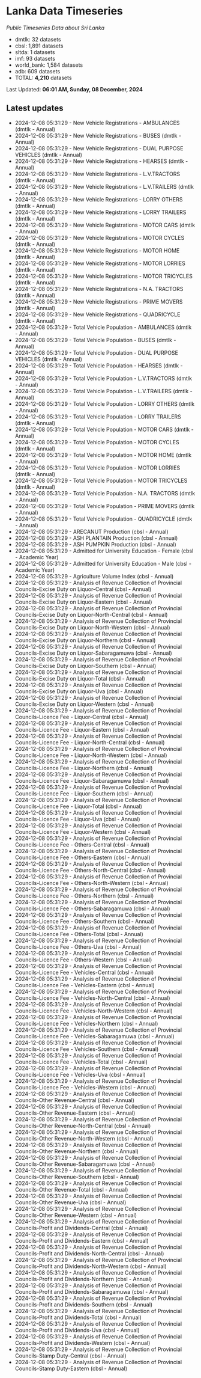 # Lanka Data Timeseries
*Public Timeseries Data about Sri Lanka*

* dmtlk: 32 datasets
* cbsl: 1,891 datasets
* sltda: 1 datasets
* imf: 93 datasets
* world_bank: 1,584 datasets
* adb: 609 datasets
* TOTAL: **4,210** datasets

Last Updated: **06:01 AM, Sunday, 08 December, 2024**

## Latest updates

* 2024-12-08 05:31:29 - New Vehicle Registrations - AMBULANCES (dmtlk - Annual)
* 2024-12-08 05:31:29 - New Vehicle Registrations - BUSES (dmtlk - Annual)
* 2024-12-08 05:31:29 - New Vehicle Registrations - DUAL PURPOSE VEHICLES (dmtlk - Annual)
* 2024-12-08 05:31:29 - New Vehicle Registrations - HEARSES (dmtlk - Annual)
* 2024-12-08 05:31:29 - New Vehicle Registrations - L.V.TRACTORS (dmtlk - Annual)
* 2024-12-08 05:31:29 - New Vehicle Registrations - L.V.TRAILERS (dmtlk - Annual)
* 2024-12-08 05:31:29 - New Vehicle Registrations - LORRY OTHERS (dmtlk - Annual)
* 2024-12-08 05:31:29 - New Vehicle Registrations - LORRY TRAILERS (dmtlk - Annual)
* 2024-12-08 05:31:29 - New Vehicle Registrations - MOTOR CARS (dmtlk - Annual)
* 2024-12-08 05:31:29 - New Vehicle Registrations - MOTOR CYCLES (dmtlk - Annual)
* 2024-12-08 05:31:29 - New Vehicle Registrations - MOTOR HOME (dmtlk - Annual)
* 2024-12-08 05:31:29 - New Vehicle Registrations - MOTOR LORRIES (dmtlk - Annual)
* 2024-12-08 05:31:29 - New Vehicle Registrations - MOTOR TRICYCLES (dmtlk - Annual)
* 2024-12-08 05:31:29 - New Vehicle Registrations - N.A. TRACTORS (dmtlk - Annual)
* 2024-12-08 05:31:29 - New Vehicle Registrations - PRIME MOVERS (dmtlk - Annual)
* 2024-12-08 05:31:29 - New Vehicle Registrations - QUADRICYCLE (dmtlk - Annual)
* 2024-12-08 05:31:29 - Total Vehicle Population - AMBULANCES (dmtlk - Annual)
* 2024-12-08 05:31:29 - Total Vehicle Population - BUSES (dmtlk - Annual)
* 2024-12-08 05:31:29 - Total Vehicle Population - DUAL PURPOSE VEHICLES (dmtlk - Annual)
* 2024-12-08 05:31:29 - Total Vehicle Population - HEARSES (dmtlk - Annual)
* 2024-12-08 05:31:29 - Total Vehicle Population - L.V.TRACTORS (dmtlk - Annual)
* 2024-12-08 05:31:29 - Total Vehicle Population - L.V.TRAILERS (dmtlk - Annual)
* 2024-12-08 05:31:29 - Total Vehicle Population - LORRY OTHERS (dmtlk - Annual)
* 2024-12-08 05:31:29 - Total Vehicle Population - LORRY TRAILERS (dmtlk - Annual)
* 2024-12-08 05:31:29 - Total Vehicle Population - MOTOR CARS (dmtlk - Annual)
* 2024-12-08 05:31:29 - Total Vehicle Population - MOTOR CYCLES (dmtlk - Annual)
* 2024-12-08 05:31:29 - Total Vehicle Population - MOTOR HOME (dmtlk - Annual)
* 2024-12-08 05:31:29 - Total Vehicle Population - MOTOR LORRIES (dmtlk - Annual)
* 2024-12-08 05:31:29 - Total Vehicle Population - MOTOR TRICYCLES (dmtlk - Annual)
* 2024-12-08 05:31:29 - Total Vehicle Population - N.A. TRACTORS (dmtlk - Annual)
* 2024-12-08 05:31:29 - Total Vehicle Population - PRIME MOVERS (dmtlk - Annual)
* 2024-12-08 05:31:29 - Total Vehicle Population - QUADRICYCLE (dmtlk - Annual)
* 2024-12-08 05:31:29 - ARECANUT Production (cbsl - Annual)
* 2024-12-08 05:31:29 - ASH PLANTAIN Production (cbsl - Annual)
* 2024-12-08 05:31:29 - ASH PUMPKIN Production (cbsl - Annual)
* 2024-12-08 05:31:29 - Admitted for University Education - Female (cbsl - Academic Year)
* 2024-12-08 05:31:29 - Admitted for University Education - Male (cbsl - Academic Year)
* 2024-12-08 05:31:29 - Agriculture Volume Index (cbsl - Annual)
* 2024-12-08 05:31:29 - Analysis of Revenue Collection of Provincial Councils-Excise Duty on Liquor-Central (cbsl - Annual)
* 2024-12-08 05:31:29 - Analysis of Revenue Collection of Provincial Councils-Excise Duty on Liquor-Eastern (cbsl - Annual)
* 2024-12-08 05:31:29 - Analysis of Revenue Collection of Provincial Councils-Excise Duty on Liquor-North-Central (cbsl - Annual)
* 2024-12-08 05:31:29 - Analysis of Revenue Collection of Provincial Councils-Excise Duty on Liquor-North-Western (cbsl - Annual)
* 2024-12-08 05:31:29 - Analysis of Revenue Collection of Provincial Councils-Excise Duty on Liquor-Northern (cbsl - Annual)
* 2024-12-08 05:31:29 - Analysis of Revenue Collection of Provincial Councils-Excise Duty on Liquor-Sabaragamuwa (cbsl - Annual)
* 2024-12-08 05:31:29 - Analysis of Revenue Collection of Provincial Councils-Excise Duty on Liquor-Southern (cbsl - Annual)
* 2024-12-08 05:31:29 - Analysis of Revenue Collection of Provincial Councils-Excise Duty on Liquor-Total (cbsl - Annual)
* 2024-12-08 05:31:29 - Analysis of Revenue Collection of Provincial Councils-Excise Duty on Liquor-Uva (cbsl - Annual)
* 2024-12-08 05:31:29 - Analysis of Revenue Collection of Provincial Councils-Excise Duty on Liquor-Western (cbsl - Annual)
* 2024-12-08 05:31:29 - Analysis of Revenue Collection of Provincial Councils-Licence Fee - Liquor-Central (cbsl - Annual)
* 2024-12-08 05:31:29 - Analysis of Revenue Collection of Provincial Councils-Licence Fee - Liquor-Eastern (cbsl - Annual)
* 2024-12-08 05:31:29 - Analysis of Revenue Collection of Provincial Councils-Licence Fee - Liquor-North-Central (cbsl - Annual)
* 2024-12-08 05:31:29 - Analysis of Revenue Collection of Provincial Councils-Licence Fee - Liquor-North-Western (cbsl - Annual)
* 2024-12-08 05:31:29 - Analysis of Revenue Collection of Provincial Councils-Licence Fee - Liquor-Northern (cbsl - Annual)
* 2024-12-08 05:31:29 - Analysis of Revenue Collection of Provincial Councils-Licence Fee - Liquor-Sabaragamuwa (cbsl - Annual)
* 2024-12-08 05:31:29 - Analysis of Revenue Collection of Provincial Councils-Licence Fee - Liquor-Southern (cbsl - Annual)
* 2024-12-08 05:31:29 - Analysis of Revenue Collection of Provincial Councils-Licence Fee - Liquor-Total (cbsl - Annual)
* 2024-12-08 05:31:29 - Analysis of Revenue Collection of Provincial Councils-Licence Fee - Liquor-Uva (cbsl - Annual)
* 2024-12-08 05:31:29 - Analysis of Revenue Collection of Provincial Councils-Licence Fee - Liquor-Western (cbsl - Annual)
* 2024-12-08 05:31:29 - Analysis of Revenue Collection of Provincial Councils-Licence Fee - Others-Central (cbsl - Annual)
* 2024-12-08 05:31:29 - Analysis of Revenue Collection of Provincial Councils-Licence Fee - Others-Eastern (cbsl - Annual)
* 2024-12-08 05:31:29 - Analysis of Revenue Collection of Provincial Councils-Licence Fee - Others-North-Central (cbsl - Annual)
* 2024-12-08 05:31:29 - Analysis of Revenue Collection of Provincial Councils-Licence Fee - Others-North-Western (cbsl - Annual)
* 2024-12-08 05:31:29 - Analysis of Revenue Collection of Provincial Councils-Licence Fee - Others-Northern (cbsl - Annual)
* 2024-12-08 05:31:29 - Analysis of Revenue Collection of Provincial Councils-Licence Fee - Others-Sabaragamuwa (cbsl - Annual)
* 2024-12-08 05:31:29 - Analysis of Revenue Collection of Provincial Councils-Licence Fee - Others-Southern (cbsl - Annual)
* 2024-12-08 05:31:29 - Analysis of Revenue Collection of Provincial Councils-Licence Fee - Others-Total (cbsl - Annual)
* 2024-12-08 05:31:29 - Analysis of Revenue Collection of Provincial Councils-Licence Fee - Others-Uva (cbsl - Annual)
* 2024-12-08 05:31:29 - Analysis of Revenue Collection of Provincial Councils-Licence Fee - Others-Western (cbsl - Annual)
* 2024-12-08 05:31:29 - Analysis of Revenue Collection of Provincial Councils-Licence Fee - Vehicles-Central (cbsl - Annual)
* 2024-12-08 05:31:29 - Analysis of Revenue Collection of Provincial Councils-Licence Fee - Vehicles-Eastern (cbsl - Annual)
* 2024-12-08 05:31:29 - Analysis of Revenue Collection of Provincial Councils-Licence Fee - Vehicles-North-Central (cbsl - Annual)
* 2024-12-08 05:31:29 - Analysis of Revenue Collection of Provincial Councils-Licence Fee - Vehicles-North-Western (cbsl - Annual)
* 2024-12-08 05:31:29 - Analysis of Revenue Collection of Provincial Councils-Licence Fee - Vehicles-Northern (cbsl - Annual)
* 2024-12-08 05:31:29 - Analysis of Revenue Collection of Provincial Councils-Licence Fee - Vehicles-Sabaragamuwa (cbsl - Annual)
* 2024-12-08 05:31:29 - Analysis of Revenue Collection of Provincial Councils-Licence Fee - Vehicles-Southern (cbsl - Annual)
* 2024-12-08 05:31:29 - Analysis of Revenue Collection of Provincial Councils-Licence Fee - Vehicles-Total (cbsl - Annual)
* 2024-12-08 05:31:29 - Analysis of Revenue Collection of Provincial Councils-Licence Fee - Vehicles-Uva (cbsl - Annual)
* 2024-12-08 05:31:29 - Analysis of Revenue Collection of Provincial Councils-Licence Fee - Vehicles-Western (cbsl - Annual)
* 2024-12-08 05:31:29 - Analysis of Revenue Collection of Provincial Councils-Other Revenue-Central (cbsl - Annual)
* 2024-12-08 05:31:29 - Analysis of Revenue Collection of Provincial Councils-Other Revenue-Eastern (cbsl - Annual)
* 2024-12-08 05:31:29 - Analysis of Revenue Collection of Provincial Councils-Other Revenue-North-Central (cbsl - Annual)
* 2024-12-08 05:31:29 - Analysis of Revenue Collection of Provincial Councils-Other Revenue-North-Western (cbsl - Annual)
* 2024-12-08 05:31:29 - Analysis of Revenue Collection of Provincial Councils-Other Revenue-Northern (cbsl - Annual)
* 2024-12-08 05:31:29 - Analysis of Revenue Collection of Provincial Councils-Other Revenue-Sabaragamuwa (cbsl - Annual)
* 2024-12-08 05:31:29 - Analysis of Revenue Collection of Provincial Councils-Other Revenue-Southern (cbsl - Annual)
* 2024-12-08 05:31:29 - Analysis of Revenue Collection of Provincial Councils-Other Revenue-Total (cbsl - Annual)
* 2024-12-08 05:31:29 - Analysis of Revenue Collection of Provincial Councils-Other Revenue-Uva (cbsl - Annual)
* 2024-12-08 05:31:29 - Analysis of Revenue Collection of Provincial Councils-Other Revenue-Western (cbsl - Annual)
* 2024-12-08 05:31:29 - Analysis of Revenue Collection of Provincial Councils-Profit and Dividends-Central (cbsl - Annual)
* 2024-12-08 05:31:29 - Analysis of Revenue Collection of Provincial Councils-Profit and Dividends-Eastern (cbsl - Annual)
* 2024-12-08 05:31:29 - Analysis of Revenue Collection of Provincial Councils-Profit and Dividends-North-Central (cbsl - Annual)
* 2024-12-08 05:31:29 - Analysis of Revenue Collection of Provincial Councils-Profit and Dividends-North-Western (cbsl - Annual)
* 2024-12-08 05:31:29 - Analysis of Revenue Collection of Provincial Councils-Profit and Dividends-Northern (cbsl - Annual)
* 2024-12-08 05:31:29 - Analysis of Revenue Collection of Provincial Councils-Profit and Dividends-Sabaragamuwa (cbsl - Annual)
* 2024-12-08 05:31:29 - Analysis of Revenue Collection of Provincial Councils-Profit and Dividends-Southern (cbsl - Annual)
* 2024-12-08 05:31:29 - Analysis of Revenue Collection of Provincial Councils-Profit and Dividends-Total (cbsl - Annual)
* 2024-12-08 05:31:29 - Analysis of Revenue Collection of Provincial Councils-Profit and Dividends-Uva (cbsl - Annual)
* 2024-12-08 05:31:29 - Analysis of Revenue Collection of Provincial Councils-Profit and Dividends-Western (cbsl - Annual)
* 2024-12-08 05:31:29 - Analysis of Revenue Collection of Provincial Councils-Stamp Duty-Central (cbsl - Annual)
* 2024-12-08 05:31:29 - Analysis of Revenue Collection of Provincial Councils-Stamp Duty-Eastern (cbsl - Annual)
